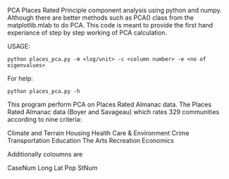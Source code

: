 PCA Places Rated
Principle component analysis using python and numpy. 
Although there are better methods such as PCA() class from the matplotlib.mlab to 
do PCA. This code is meant to provide the first hand experiance of step by step working 
of PCA calculation.  

USAGE: 
	
	python places_pca.py -m <log/unit> -c <column number> -e <no of eigenvalues>

For help:

	python places_pca.py -h

This program perform PCA on Places Rated Almanac data.
The Places Rated Almanac data (Boyer and Savageau) which rates 329 communities according to nine criteria:

Climate and Terrain
Housing
Health Care & Environment
Crime
Transportation
Education
The Arts
Recreation
Economics

Additionally coloumns are 

CaseNum	
Long
Lat
Pop
StNum
 
